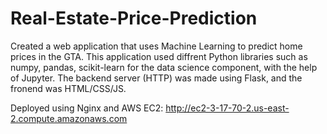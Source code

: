 # Real-Estate-Price-Prediction

Created a web application that uses Machine Learning to predict home prices in the GTA. This application used diffrent Python libraries such as numpy, pandas, scikit-learn for the data science component, with the help of Jupyter. The backend server (HTTP) was made using Flask, and the fronend was HTML/CSS/JS.

Deployed using Nginx and AWS EC2: http://ec2-3-17-70-2.us-east-2.compute.amazonaws.com
